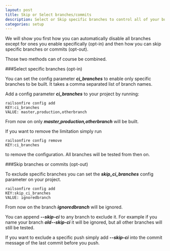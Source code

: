 ```yaml
---
layout: post
title: Skip or Select branches/commits
description: Select or Skip specific branches to control all of your builds
categories: setup
---
```

We will show you first how you can automatically disable all branches
except for ones you enable specifically (opt-in) and then how you can
skip specific branches or commits (opt-out).

Those two methods can of course be combined.

###Select specific branches (opt-in)

You can set the config parameter ***ci_branches*** to enable only specific
branches to be built. It takes a comma separated list of branch names.

Add a config parameter ***ci_branches*** to your project by running:

    railsonfire config add
    KEY:ci_branches
    VALUE: master,production,otherbranch

From now on only ***master,production,otherbranch*** will be built.

If you want to remove the limitation simply run

    railsonfire config remove
    KEY:ci_branches

to remove the configuration. All branches will be tested from then on.

###Skip branches or commits (opt-out)

To exclude specific branches you can set the ***skip_ci_branches***
config parameter on your project.

    railsonfire config add
    KEY:skip_ci_branches
    VALUE: ignoredbranch

From now on the branch ***ignoredbranch*** will be ignored.

You can append ***--skip-ci*** to any branch to exclude it. For example
if you name your branch ***old--skip-ci*** it will be ignored, but all
other branches will still be tested.

If you want to exclude a specific push simply add ***--skip-ci*** into the commit
message of the last commit before you push.
